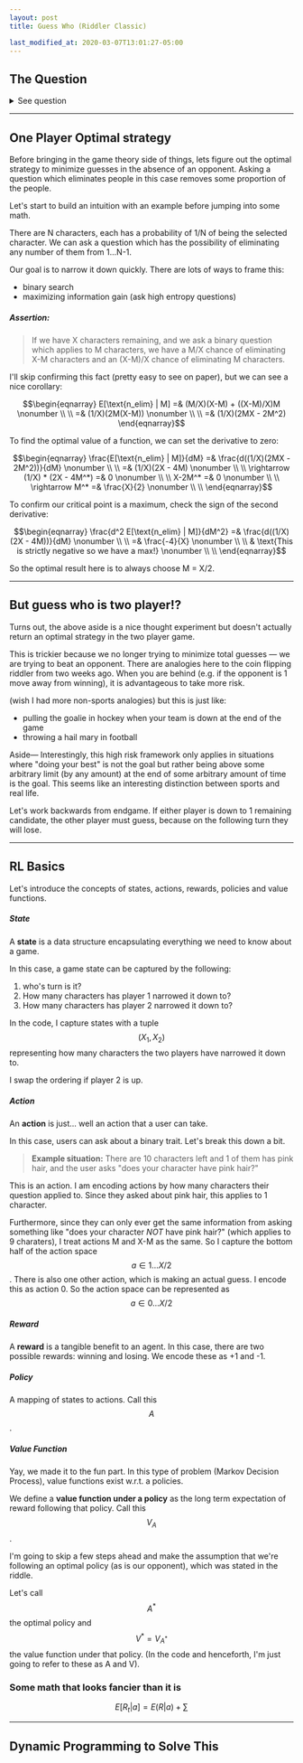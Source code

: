 ```yaml
---
layout: post
title: Guess Who (Riddler Classic)

last_modified_at: 2020-03-07T13:01:27-05:00
---
```


## The Question
<details>
<summary>See question</summary>
<q>

Sticking with the board game theme, from Andrew Lin comes a closer examination of a classic game of reasoning and elimination:

In the game of “Guess Who,” each player first randomly (and independently of their opponent) selects one of N character tiles. While it’s unlikely, both players can choose the same character. Each of the N characters is distinct in appearance — for example, characters have different skin tones, hair color, hair length and accessories like hats or glasses.

Each player also has access to a board with images of all N characters. The players alternate taking turns, and during each turn a player has two options:

Make a specific guess as to their opponent’s selected character. If correct, the player who made the guess immediately wins. Otherwise, that player immediately loses.
Ask a yes-or-no question about their opponent’s chosen character, in order to eliminate some of the candidates. Importantly, if only one possible character is left after the question, the player must still wait until their next turn to officially guess that character.
Assume both players are highly skilled at choosing yes-or-no questions, so that they can always craft a question to potentially rule out (or in) any desired number of candidates. Also, both are playing to maximize their own probability of winning.

Let’s keep things (relatively) simple, and suppose that N = 4. How likely is it that the player who goes first will win?

Extra credit: If N is instead 24 (the number of characters in the original “Guess Who” game), now how likely is it that the player who goes first will win?

Extra extra credit: If N is instead 14, now how likely is it that the player who goes first will win?
<cite><a href="https://fivethirtyeight.com/features/how-good-are-you-at-guess-who/">How Good Are You At Guess Who?</a></cite>
</q>
</details>

---

## One Player Optimal strategy
Before bringing in the game theory side of things, lets figure out the optimal strategy to minimize guesses in the absence of an opponent. Asking a question which eliminates people in this case removes some proportion of the people.

Let's start to build an intuition with an example before jumping into some math.

There are N characters, each has a probability of 1/N of being the selected character. We can ask a question which has the possibility of eliminating any number of them from 1...N-1.

Our goal is to narrow it down quickly. There are lots of ways to frame this:
* binary search
* maximizing information gain (ask high entropy questions)

##### Assertion:
> If we have X characters remaining, and we ask a binary question which applies to M characters, we have a M/X chance of eliminating X-M characters and an (X-M)/X chance of eliminating M characters.

I'll skip confirming this fact (pretty easy to see on paper), but we can see a nice corollary:

$$\begin{eqnarray}
    E[\text{n_elim} | M] =& (M/X)(X-M)  + ((X-M)/X)M \nonumber \\ \\
    =& (1/X)(2M(X-M)) \nonumber \\ \\
    =& (1/X)(2MX - 2M^2)
\end{eqnarray}$$

To find the optimal value of a function, we can set the derivative to zero:

$$\begin{eqnarray}
    \frac{E[\text{n_elim} | M]}{dM} =& \frac{d((1/X)(2MX - 2M^2))}{dM} \nonumber \\ \\
                        =& (1/X)(2X - 4M) \nonumber \\ \\
    \rightarrow (1/X) * (2X - 4M^*) =& 0 \nonumber \\ \\
    X-2M^* =& 0 \nonumber \\ \\
    \rightarrow M^* =& \frac{X}{2} \nonumber \\ \\
\end{eqnarray}$$

To confirm our critical point is a maximum, check the sign of the second derivative:

$$\begin{eqnarray}
    \frac{d^2 E[\text{n_elim} | M]}{dM^2} =& \frac{d((1/X)(2X - 4M))}{dM} \nonumber \\ \\
                                    =& \frac{-4}{X} \nonumber \\ \\
                                    & \text{This is strictly negative so we have a max!} \nonumber \\ \\
\end{eqnarray}$$

So the optimal result here is to always choose M = X/2.

---

## But guess who is two player!?
Turns out, the above aside is a nice thought experiment but doesn't actually return an optimal strategy in the two player game.

This is trickier because we no longer trying to minimize total guesses — we are trying to beat an opponent. There are analogies here to the coin flipping riddler from two weeks ago. When you are behind (e.g. if the opponent is 1 move away from winning), it is advantageous to take more risk.

(wish I had more non-sports analogies) but this is just like:
* pulling the goalie in hockey when your team is down at the end of the game
* throwing a hail mary in football

Aside—
Interestingly, this high risk framework only applies in situations where "doing your best" is not the goal but rather being above some arbitrary limit (by any amount) at the end of some arbitrary amount of time is the goal. This seems like an interesting distinction between sports and real life.

Let's work backwards from endgame. If either player is down to 1 remaining candidate, the other player must guess, because on the following turn they will lose.

---

## RL Basics
Let's introduce the concepts of states, actions, rewards, policies and value functions.

##### State
A **state** is a data structure encapsulating everything we need to know about a game.

In this case, a game state can be captured by the following:
1. who's turn is it?
2. How many characters has player 1 narrowed it down to?
3. How many characters has player 2 narrowed it down to?

In the code, I capture states with a tuple $$(X_1, X_2)$$ representing how many characters the two players have narrowed it down to.

I swap the ordering if player 2 is up.

##### Action
An **action** is just... well an action that a user can take.

In this case, users can ask about a binary trait. Let's break this down a bit. 

> **Example situation:** There are 10 characters left and 1 of them has pink hair, and the user asks "does your character have pink hair?" 

This is an action. I am encoding actions by how many characters their question applied to. Since they asked about pink hair, this applies to 1 character. 

Furthermore, since they can only ever get the same information from asking something like "does your character *NOT* have pink hair?" (which applies to 9 charaters), I treat actions M and X-M as the same. So I capture the bottom half of the action space $$a \in 1...X/2$$. There is also one other action, which is making an actual guess. I encode this as action 0. So the action space can be represented as $$a \in 0...X/2$$

##### Reward
A **reward** is a tangible benefit to an agent. In this case, there are two possible rewards: winning and losing. We encode these as +1 and -1.

##### Policy
A mapping of states to actions. Call this $$A$$.

##### Value Function
Yay, we made it to the fun part. In this type of problem (Markov Decision Process), value functions exist w.r.t. a policies.

We define a **value function under a policy** as the long term expectation of reward following that policy. Call this $$V_{A}$$.

I'm going to skip a few steps ahead and make the assumption that we're following an optimal policy (as is our opponent), which was stated in the riddle.

Let's call $$A^*$$ the optimal policy and $$V^* = V_{A^*}$$ the value function under that policy. (In the code and henceforth, I'm just going to refer to these as A and V).

### Some math that looks fancier than it is

$$ E[R_t | a] = E(R|a) + \sum $$



<!-- 
$$\begin{eqnarray}
    E[\text{n_elim} | M] =& (M/X)(X-M)  + ((X-M)/X)M \nonumber \\ \\
    =& (1/X)(2M(X-M)) \nonumber \\ \\
    =& (1/X)(2MX - 2M^2)
\end{eqnarray}$$ -->

---

## Dynamic Programming to Solve This
<script src="https://gist.github.com/samryan18/ee1a06108aea97c9b28b9674802e2103.js"></script>
